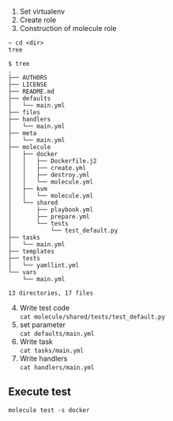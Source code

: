 1. Set virtualenv
1. Create role
1. Construction of molecule role  
```
~ cd <dir>
tree
```
```
$ tree
.
├── AUTHORS
├── LICENSE
├── README.md
├── defaults
│   └── main.yml
├── files
├── handlers
│   └── main.yml
├── meta
│   └── main.yml
├── molecule
│   ├── docker
│   │   ├── Dockerfile.j2
│   │   ├── create.yml
│   │   ├── destroy.yml
│   │   └── molecule.yml
│   ├── kvm
│   │   └── molecule.yml
│   └── shared
│       ├── playbook.yml
│       ├── prepare.yml
│       └── tests
│           └── test_default.py
├── tasks
│   └── main.yml
├── templates
├── tests
│   └── yamllint.yml
└── vars
    └── main.yml

13 directories, 17 files
```
4. Write test code  
`cat molecule/shared/tests/test_default.py`
1. set parameter  
`cat defaults/main.yml`
1. Write task  
`cat tasks/main.yml`
1. Write handlers  
`cat handlers/main.yml`

## Execute test
`molecule test -s docker`
